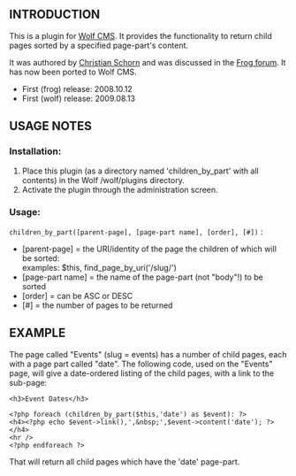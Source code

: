 ## INTRODUCTION

This is a plugin for [Wolf CMS][l00]. It provides the functionality to return child pages sorted by a specified page-part's content.

It was authored by [Christian Schorn][l01] and was discussed in the [Frog forum][l02]. It has now been ported to Wolf CMS.

[l00]: http://www.wolfcms.org/ "Wolf CMS"
[l01]: http://christian-schorn.de/ "Christian Schorn"
[l02]: http://bit.ly/kCnRR "Frog forum thread"

* First (frog) release: 2008.10.12
* First (wolf) release: 2009.08.13

## USAGE NOTES

### Installation:

1. Place this plugin (as a directory named 'children_by_part' with all contents) in the Wolf /wolf/plugins directory.
2. Activate the plugin through the administration screen.

### Usage:

`children_by_part([parent-page], [page-part name], [order], [#])` :

*  [parent-page] = the URI/identity of the page the children of which will be sorted:  
examples: $this, find_page_by_uri('/slug/')
*  [page-part name] = the name of the page-part (not "body"!) to be sorted
*  [order] = can be ASC or DESC
*  [#] = the number of pages to be returned

## EXAMPLE

The page called "Events" (slug = events) has a number of child pages, each with a page part called "date". The following code, used on the "Events" page, will give a date-ordered listing of the child pages, with a link to the sub-page:

    <h3>Event Dates</h3>
    
    <?php foreach (children_by_part($this,'date') as $event): ?>
    <h4><?php echo $event->link(),',&nbsp;',$event->content('date'); ?></h4>
    <hr />
    <?php endforeach ?>

That will return all child pages which have the 'date' page-part.
